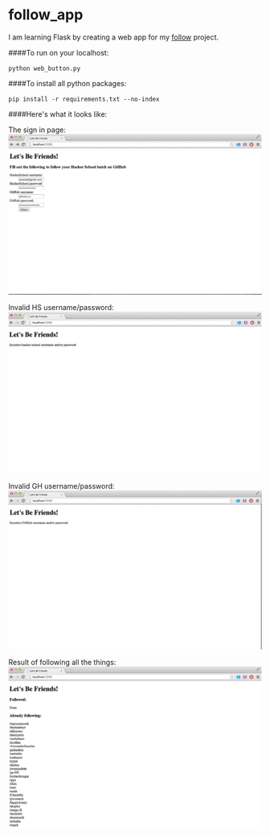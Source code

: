 follow_app
==========

I am learning Flask by creating a web app for my [follow](https://github.com/einashaddad/follow) project. 

####To run on your localhost:

    python web_button.py
    
####To install all python packages:

    pip install -r requirements.txt --no-index

####Here's what it looks like:

The sign in page:
![Sign in Page](https://github.com/einashaddad/follow_app/blob/master/screenshots/fill_in.png?raw=true)

Invalid HS username/password:
![Invalid HS username/password](https://github.com/einashaddad/follow_app/blob/master/screenshots/incorrect_hs.png?raw=true)

Invalid GH username/password:
![Invalid GH username/password](https://github.com/einashaddad/follow_app/blob/master/screenshots/incorrect_gh.png?raw=true)

Result of following all the things:
![Followed:](https://github.com/einashaddad/follow_app/blob/master/screenshots/followed.png?raw=true)
